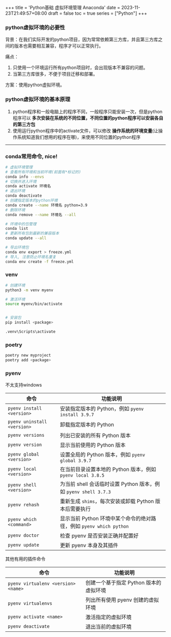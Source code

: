 +++
title = 'Python基础 虚拟环境管理 Anaconda'
date = 2023-11-23T21:49:57+08:00
draft = false
toc = true
series = ["Python"]
+++

### python虚拟环境的必要性

背景：在我们实际开发的python项目，因为常常依赖第三方库，并且第三方库之间的版本也需要相互兼容，程序才可以正常执行。

痛点：

1. 只使用一个环境运行所有python项目时，会出现版本不兼容的问题。
2. 当第三方库很多，不便于项目迁移和部署。

方案：使用python虚拟环境。

### python虚拟环境的基本原理

1. python程序和一般电脑上的程序不同，一般程序只能安装一次，但是python程序可以 __多次安装在系统的不同位置，不同位置的python程序可以安装各自的第三方包__
2. 使用运行python程序中的activate文件，可以修改 __操作系统的环境变量__(让操作系统知道我们想用的程序在哪)，来使用不同位置的python程序

---


<!--
| 工具    | 特点          | 使用场景                                      |
|---------|---------------|-----------------------------------------------|
|---------|---------------|-----------------------------------------------|
-->

### conda常用命令, nice!

```bash
# 虚拟环境管理
# 查看所有环境和当前环境(前面有*标记的)
conda info --envs
# 切换并进入环境
conda activate 环境名
# 退出环境
conda deactivate
# 创建指定版本的python环境
conda create --name 环境名 python=3.9
# 删除环境
conda remove --name 环境名 --all

# 环境中的包管理
conda list
# 更新所有包到最新的兼容版本
conda update --all

# 导出环境包
conda env export > freeze.yml
# 导入, 注意防止环境名重复
conda env create -f freeze.yml
```

### venv

```bash                      
# 创建环境
python3 -m venv myenv         

# 激活环境
source myenv/bin/activate


# 安装包
pip install <package>         
```

```cmd
.venv\Scripts\activate
```

### poetry

```bash
poetry new myproject
poetry add <package>
```

### pyenv

不太支持windows

| 命令                                 | 功能说明                                                         |
|-------------------------------------|------------------------------------------------------------------|
| `pyenv install <version>`           | 安装指定版本的 Python，例如 `pyenv install 3.9.7`                 |
| `pyenv uninstall <version>`         | 卸载指定版本的 Python                                            |
| `pyenv versions`                    | 列出已安装的所有 Python 版本                                      |
| `pyenv version`                     | 显示当前使用的 Python 版本                                        |
| `pyenv global <version>`            | 设置全局的 Python 版本，例如 `pyenv global 3.9.7`                  |
| `pyenv local <version>`             | 在当前目录设置本地的 Python 版本，例如 `pyenv local 3.8.5`         |
| `pyenv shell <version>`             | 为当前 shell 会话临时设置 Python 版本，例如 `pyenv shell 3.7.3`   |
| `pyenv rehash`                      | 重新生成 `shims`，每次安装或卸载 Python 版本后需要执行            |
| `pyenv which <command>`             | 显示当前 Python 环境中某个命令的绝对路径，例如 `pyenv which python`|
| `pyenv doctor`                      | 检查 pyenv 是否安装正确并配置好                                   |
| `pyenv update`                      | 更新 pyenv 本身及其插件                                           |

其他有用的插件命令

| 命令                                 | 功能说明                                                         |
|-------------------------------------|------------------------------------------------------------------|
| `pyenv virtualenv <version> <name>` | 创建一个基于指定 Python 版本的虚拟环境                            |
| `pyenv virtualenvs`                 | 列出所有使用 pyenv 创建的虚拟环境                                 |
| `pyenv activate <name>`             | 激活指定的虚拟环境                                                |
| `pyenv deactivate`                  | 退出当前的虚拟环境                                                |

